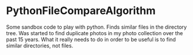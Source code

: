 # PythonFileCompareAlgorithm
Some sandbox code  to play with python.  Finds similar files in the directory tree.
Was started to find duplicate photos in my photo collection over the past 15 years.
What it really needs to do in order to be useful is to find similar directories, not files.
